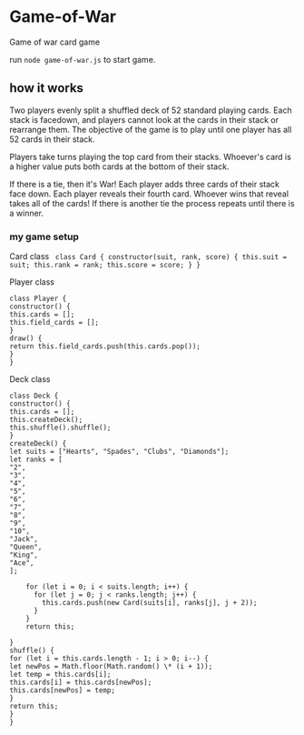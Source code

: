 # Game-of-War

Game of war card game

run `node game-of-war.js` to start game.

## how it works

Two players evenly split a shuffled deck of 52 standard playing cards. Each stack is facedown, and players cannot look at the cards in their stack or rearrange them. The objective of the game is to play until one player has all 52 cards in their stack.

Players take turns playing the top card from their stacks. Whoever's card is a higher value puts both cards at the bottom of their stack.

If there is a tie, then it's War! Each player adds three cards of their stack face down. Each player reveals their fourth card. Whoever wins that reveal takes all of the cards! If there is another tie the process repeats until there is a winner.

### my game setup

Card class
` class Card { constructor(suit, rank, score) { this.suit = suit; this.rank = rank; this.score = score; } }`

Player class

```
class Player {
constructor() {
this.cards = [];
this.field_cards = [];
}
draw() {
return this.field_cards.push(this.cards.pop());
}
}
```

Deck class

```
class Deck {
constructor() {
this.cards = [];
this.createDeck();
this.shuffle().shuffle();
}
createDeck() {
let suits = ["Hearts", "Spades", "Clubs", "Diamonds"];
let ranks = [
"2",
"3",
"4",
"5",
"6",
"7",
"8",
"9",
"10",
"Jack",
"Queen",
"King",
"Ace",
];

    for (let i = 0; i < suits.length; i++) {
      for (let j = 0; j < ranks.length; j++) {
        this.cards.push(new Card(suits[i], ranks[j], j + 2));
      }
    }
    return this;

}
shuffle() {
for (let i = this.cards.length - 1; i > 0; i--) {
let newPos = Math.floor(Math.random() \* (i + 1));
let temp = this.cards[i];
this.cards[i] = this.cards[newPos];
this.cards[newPos] = temp;
}
return this;
}
}
```
